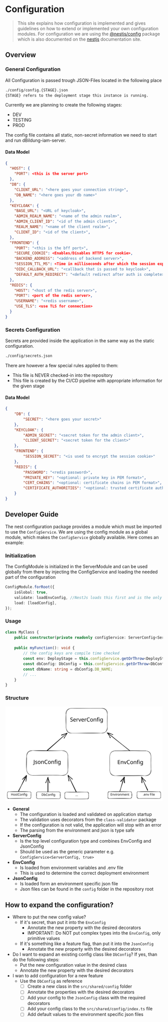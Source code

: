 # Configuration

> This site explains how configuration is implemented and gives guidelines on
> how to extend or implemented your own configuration modules. For configuration
> we are using the [@nestjs/config](https://www.npmjs.com/package/@nestjs/config)
> package which is also documented on the [nestjs](https://docs.nestjs.com/techniques/configuration)
> documentation site.

## Overview

### General Configuration

All Configuration is passed trough JSON-Files located in the following place

```bash
./config/config.{STAGE}.json
{STAGE} refers to the deployment stage this instance is running.
```

Currently we are planning to create the following stages:

-   DEV
-   TESTING
-   PROD

The config file contains all static, non-secret information we need to start and run dBildung-iam-server.

#### Data Model

```json
{
  "HOST": {
    "PORT": <this is the server port>
  },
  "DB": {
    "CLIENT_URL": "<here goes your connection string>",
    "DB_NAME": "<here goes your db name>"
  },
  "KEYCLOAK": {
    "BASE_URL": "<URL of keycloak>",
    "ADMIN_REALM_NAME": "<name of the admin realm>",
    "ADMIN_CLIENT_ID": "<id of the admin client>",
    "REALM_NAME": "<name of the client realm>",
    "CLIENT_ID": "<id of the client>",
  },
  "FRONTEND": {
    "PORT": "<this is the bff port>",
    "SECURE_COOKIE": <Enables/Disables HTTPS for cookie>,
    "BACKEND_ADDRESS": "<address of backend server>",
    "SESSION_TTL_MS": <Time in milliseconds after which the session expires>,
    "OIDC_CALLBACK_URL": "<callback that is passed to keycloak>",
    "DEFAULT_AUTH_REDIRECT": "<default redirect after auth is complete>"
  },
  "REDIS": {
    "HOST": "<host of the redis server>",
    "PORT": <port of the redis server>,
    "USERNAME": "<redis username>",
    "USE_TLS": <use TLS for connection>
  }
}
```

### Secrets Configuration

Secrets are provided inside the application in the same way as the static configuration.

```bash
./config/secrets.json
```

There are however a few special rules applied to them:

-   This file is NEVER checked-in into the repository
-   This file is created by the CI/CD pipeline with appropriate information for the given stage

#### Data Model

```json
{
    "DB": {
        "SECRET": "<here goes your secret>"
    },
    "KEYCLOAK": {
        "ADMIN_SECRET": "<secret token for the admin client>",
        "CLIENT_SECRET": "<secret token for the client>"
    },
    "FRONTEND": {
        "SESSION_SECRET": "<is used to encrypt the session cookie>"
    },
    "REDIS": {
        "PASSWORD": "<redis password>",
        "PRIVATE_KEY": "<optional: private key in PEM format>",
        "CERT_CHAINS": "<optional: certificate chains in PEM format>",
        "CERTIFICATE_AUTHORITIES": "<optional: trusted certificate authorities>"
    }
}
```

## Developer Guide

The nest configuration package provides a module which must be imported to use the `ConfigService`.
We are using the config module as a global module, which makes the `ConfigService` globally available.
Here comes an example:

### Initialization

The ConfigModule is initialized in the ServerModule and can be used globally from there by injecting the ConfigService and loading the needed part of the configuration

```ts
ConfigModule.forRoot({
    isGlobal: true,
    validate: loadEnvConfig, //NestJs loads this first and is the only place it loads ENV-variables. We use this to load the current stage
    load: [loadConfig],
});
```

### Usage

```ts
class MyClass {
    public constructor(private readonly configService: ServerConfig<ServerConfig, true>) {}

    public myFunction(): void {
        // the config keys are compile time checked
        const env: DeployStage = this.configService.getOrThrow<DeployStage>('DEPLOY_STAGE');
        const dbConfig: DbConfig = this.configService.getOrThrow<DbConfig>('DB');
        const dbName: string = dbConfig.DB_NAME;
        // ...
    }
}
```

### Structure

![Configuration Composition Structure](./img/config-structure.svg)

-   **General**
    -   The configuration is loaded and validated on application startup
    -   The validation uses decorators from the `class-validator` package
    -   If the configuration is not valid, the application will stop with an error
    -   The parsing from the environment and json is type safe
-   **ServerConfig**
    -   Is the top level configuration type and combines EnvConfig and JsonConfig
    -   Should be used as the generic parameter e.g. `ConfigService<ServerConfig, true>`
-   **EnvConfig**
    -   Is loaded from environment variables and .env file
    -   This is used to determine the correct deployment environment
-   **JsonConfig**
    -   Is loaded form an environment specific json file
    -   Json files can be found in the `config` folder in the repository root

## How to expand the configuration?

-   Where to put the new config value?
    -   If it's secret, than put it into the `EnvConfig`
        -   Annotate the new property with the desired decorators
        -   IMPORTANT: Do NOT put complex types into the `EnvConfig`, only primitive values
    -   If it's something like a feature flag, than put it into the `JsonConfig`
        -   Annotate the new property with the desired decorators
-   Do I want to expand an existing config class like `DbConfig`? If yes, than do the following steps:
    -   Put the new configuration value in the desired class
    -   Annotate the new property with the desired decorators
-   I wan to add configuration for a new feature
    -   Use the `DbConfig` as reference
        -   [ ] Create a new class in the `src/shared/config` folder
        -   [ ] Annotate the properties with the desired decorators
        -   [ ] Add your config to the `JsonConfig` class with the required decorators
        -   [ ] Add your config class to the `src/shared/config/index.ts` file
        -   [ ] Add default values to the environment specific json files
